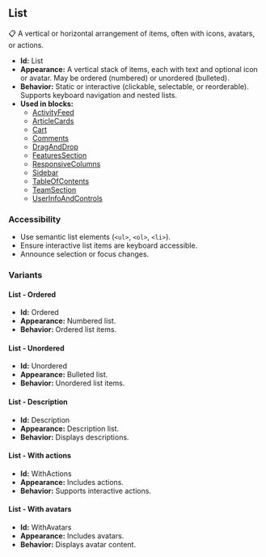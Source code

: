 ## List
📋 A vertical or horizontal arrangement of items, often with icons, avatars, or actions.
- **Id:** List
- **Appearance:** A vertical stack of items, each with text and optional icon or avatar. May be ordered (numbered) or unordered (bulleted).
- **Behavior:** Static or interactive (clickable, selectable, or reorderable). Supports keyboard navigation and nested lists.
- **Used in blocks:**
  - [ActivityFeed](blocks.md#activity-feed)
  - [ArticleCards](blocks.md#article-cards)
  - [Cart](blocks.md#cart)
  - [Comments](blocks.md#comments)
  - [DragAndDrop](blocks.md#drag-and-drop)
  - [FeaturesSection](blocks.md#features-section)
  - [ResponsiveColumns](blocks.md#responsive-columns)
  - [Sidebar](blocks.md#sidebar)
  - [TableOfContents](blocks.md#table-of-contents)
  - [TeamSection](blocks.md#team-section)
  - [UserInfoAndControls](blocks.md#user-info-and-controls)
### Accessibility
- Use semantic list elements (`<ul>`, `<ol>`, `<li>`).
- Ensure interactive list items are keyboard accessible.
- Announce selection or focus changes.

### Variants
#### List - **Ordered**
- **Id:** Ordered
- **Appearance:** Numbered list.
- **Behavior:** Ordered list items.
#### List - **Unordered**
- **Id:** Unordered
- **Appearance:** Bulleted list.
- **Behavior:** Unordered list items.
#### List - **Description**
- **Id:** Description
- **Appearance:** Description list.
- **Behavior:** Displays descriptions.
#### List - **With actions**
- **Id:** WithActions
- **Appearance:** Includes actions.
- **Behavior:** Supports interactive actions.
#### List - **With avatars**
- **Id:** WithAvatars
- **Appearance:** Includes avatars.
- **Behavior:** Displays avatar content.

